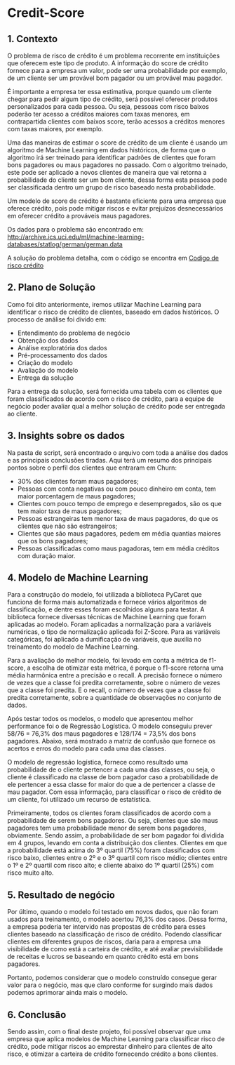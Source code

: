 # Credit-Score

## 1. Contexto
O problema de risco de crédito é um problema recorrente em instituições que oferecem este tipo de produto. A informação do score de crédito fornece para a empresa um valor, pode ser uma probabilidade por exemplo, de um cliente ser um provável bom pagador ou um provável mau pagador.

É importante a empresa ter essa estimativa, porque quando um cliente chegar para pedir algum tipo de crédito, será possível oferecer produtos personalizados para cada pessoa. Ou seja, pessoas com risco baixos poderão ter acesso a créditos maiores com taxas menores, em contrapartida clientes com baixos score, terão acessos a créditos menores com taxas maiores, por exemplo.

Uma das maneiras de estimar o score de crédito de um cliente é usando um algoritmo de Machine Learning em dados históricos, de forma que o algoritmo irá ser treinado para identificar padrões de clientes que foram bons pagadores ou maus pagadores no passado. Com o algoritmo treinado, este pode ser aplicado a novos clientes de maneira que vai retorna a probabilidade do cliente ser um bom cliente, dessa forma esta pessoa pode ser classificada dentro um grupo de risco baseado nesta probabilidade.

Um modelo de score de crédito é bastante eficiente para uma empresa que oferece crédito, pois pode mitigar riscos e evitar prejuízos desnecessários em oferecer crédito a prováveis maus pagadores.

Os dados para o problema são encontrado em: http://archive.ics.uci.edu/ml/machine-learning-databases/statlog/german/german.data

A solução do problema detalha, com o código se encontra em [Codigo de risco crédito](https://github.com/MatheusPfeifer/Credit-Score/blob/main/Risco_Credito.ipynb)

## 2. Plano de Solução
Como foi dito anteriormente, iremos utilizar Machine Learning para identificar o risco de crédito de clientes, baseado em dados históricos. O processo de análise foi divido em:
- Entendimento do problema de negócio
- Obtenção dos dados
- Análise exploratória dos dados
- Pré-processamento dos dados
- Criação do modelo
- Avaliação do modelo
- Entrega da solução

Para a entrega da solução, será fornecida uma tabela com os clientes que foram classificados de acordo com o risco de crédito, para a equipe de negócio poder avaliar qual a melhor solução de crédito pode ser entregada ao cliente.

## 3. Insights sobre os dados
Na pasta de script, será encontrado o arquivo com toda a análise dos dados e as principais conclusões tiradas. Aqui terá um resumo dos principais pontos sobre o perfil dos clientes que entraram em Churn:
- 30% dos clientes foram maus pagadores;
- Pessoas com conta negativas ou com pouco dinheiro em conta, tem maior porcentagem de maus pagadores;
- Clientes com pouco tempo de emprego e desempregados, são os que tem maior taxa de maus pagadores;
- Pessoas estrangeiras tem menor taxa de maus pagadores, do que os clientes que não são estrangeiros;
- Clientes que são maus pagadores, pedem em média quantias maiores que os bons pagadores;
- Pessoas classificadas como maus pagadoras, tem em média créditos com duração maior.

## 4. Modelo de Machine Learning
Para a construção do modelo, foi utilizada a biblioteca PyCaret que funciona de forma mais automatizada e fornece vários algoritmos de classificação, e dentre esses foram escolhidos alguns para testar. A biblioteca fornece diversas técnicas de Machine Learning que foram aplicadas ao modelo. Foram aplicadas a normalização para a variáveis numéricas, o tipo de normalização aplicada foi Z-Score. Para as variáveis categóricas, foi aplicado a dumificação de variáveis, que auxilia no treinamento do modelo de Machine Learning.

Para a avaliação do melhor modelo, foi levado em conta a métrica de f1-score, a escolha de otimizar esta métrica, é porque o f1-score retorna uma média harmônica entre a precisão e o recall. A precisão fornece o número de vezes que a classe foi predita corretamente, sobre o número de vezes que a classe foi predita. E o recall, o número de vezes que a classe foi predita corretamente, sobre a quantidade de observações no conjunto de dados.

Após testar todos os modelos, o modelo que apresentou melhor performance foi o de Regressão Logística. O modelo conseguiu prever 58/76 = 76,3% dos maus pagadores e 128/174 = 73,5% dos bons pagadores. Abaixo, será mostrado a matriz de confusão que fornece os acertos e erros do modelo para cada uma das classes.

O modelo de regressão logística, fornece como resultado uma probabilidade de o cliente pertencer a cada uma das classes, ou seja, o cliente é classificado na classe de bom pagador caso a probabilidade de ele pertencer a essa classe for maior do que a de pertencer a classe de mau pagador. Com essa informação, para classificar o risco de crédito de um cliente, foi utilizado um recurso de estatística.

Primeiramente, todos os clientes foram classificados de acordo com a probabilidade de serem bons pagadores. Ou seja, clientes que são maus pagadores tem uma probabilidade menor de serem bons pagadores, obviamente. Sendo assim, a probabilidade de ser bom pagador foi dividida em 4 grupos, levando em conta a distribuição dos clientes. Clientes em que a probabilidade está acima do 3º quartil (75%) foram classificados com risco baixo, clientes entre o 2º e o 3º quartil com risco médio; clientes entre o 1º e 2º quartil com risco alto; e cliente abaixo do 1º quartil (25%) com risco muito alto.

## 5. Resultado de negócio
Por último, quando o modelo foi testado em novos dados, que não foram usados para treinamento, o modelo acertou 76,3% dos casos. Dessa forma, a empresa poderia ter intervido nas propostas de crédito para esses clientes baseado na classificação de risco de crédito. Podendo classificar clientes em diferentes grupos de riscos, daria para a empresa uma visibilidade de como está a carteira de crédito, e até avaliar previsibilidade de receitas e lucros se baseando em quanto crédito está em bons pagadores.

Portanto, podemos considerar que o modelo construído consegue gerar valor para o negócio, mas que claro conforme for surgindo mais dados podemos aprimorar ainda mais o modelo.

## 6. Conclusão
Sendo assim, com o final deste projeto, foi possível observar que uma empresa que aplica modelos de Machine Learning para classificar risco de crédito, pode mitigar riscos ao emprestar dinheiro para clientes de alto risco, e otimizar a carteira de crédito fornecendo crédito a bons clientes.
